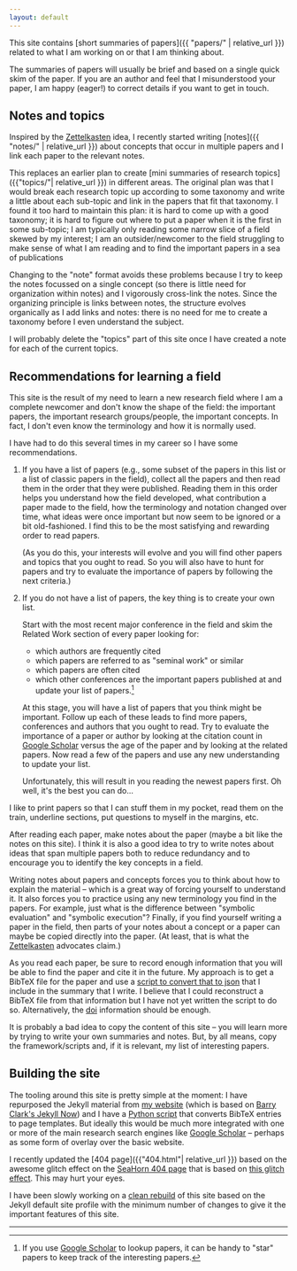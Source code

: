 ```yaml
---
layout: default
---
```


This site contains [short summaries of papers]({{ "papers/" | relative_url }})
related to what I am working on or that I am thinking about.

The summaries of papers will usually be brief and based on a single quick
skim of the paper.
If you are an author and feel that I misunderstood your paper,
I am happy (eager!) to correct details if you want to get in touch.

## Notes and topics

Inspired by the [Zettelkasten] idea, I recently started writing
[notes]({{ "notes/" | relative_url }})
about concepts that occur in multiple papers
and I link each paper to the relevant notes.

This replaces an earlier plan to create
[mini summaries of research topics]({{"topics/"| relative_url }})
in different areas.
The original plan was that I would break each research topic up
according to some taxonomy and write a little about each sub-topic
and link in the papers that fit that taxonomy.
I found it too hard to maintain this plan:
it is hard to come up with a good taxonomy;
it is hard to figure out where to put a paper when it is the first in some sub-topic;
I am typically only reading some narrow slice of a field skewed by my interest;
I am an outsider/newcomer to the field struggling to make sense of what I am reading
and to find the important papers in a sea of publications

Changing to the "note" format avoids these problems because I try to keep
the notes focussed on a single concept (so there is little need for
organization within notes) and I vigorously cross-link the notes.
Since the organizing principle is links between notes, the structure
evolves organically as I add links and notes: there is no need for me to
create a taxonomy before I even understand the subject.

I will probably delete the "topics" part of this site once I have
created a note for each of the current topics.

## Recommendations for learning a field

This site is the result of my need to learn a new research field
where I am a complete newcomer and don't know the shape of the field:
the important papers, the important research groups/people, the important
concepts.
In fact, I don't even know the terminology and how it is normally used.

I have had to do this several times in my career so I have some
recommendations.

1. If you have a list of papers (e.g., some subset of the papers in this list
   or a list of classic papers in the field), collect all the papers and
   then read them in the order that they were published.
   Reading them in this order helps you understand how the field developed,
   what contribution a paper made to the field, how the terminology and
   notation changed over time, what ideas were once important but now
   seem to be ignored or a bit old-fashioned.
   I find this to be the most satisfying and rewarding order to read papers.

   (As you do this, your interests will evolve and you will find other
   papers and topics that you ought to read.  So you will also have
   to hunt for papers and try to evaluate the importance of papers
   by following the next criteria.)


2. If you do not have a list of papers, the key thing is to create your
   own list.

   Start with the most recent major conference in the field and skim the
   Related Work section of every paper looking for:
   - which authors are frequently cited
   - which papers are referred to as "seminal work" or similar
   - which papers are often cited
   - which other conferences are the important papers published at
   and update your list of papers.[^star-papers]

   At this stage, you will have a list of papers that you think
   might be important.
   Follow up each of these leads to find more papers, conferences and
   authors that you ought to read.
   Try to evaluate the importance of a paper or author by looking at the citation
   count in [Google Scholar](https://scholar.google.com/)
   versus the age of the paper
   and by looking at the related papers.
   Now read a few of the papers and use any new understanding to update
   your list.

   Unfortunately, this will result in you reading the newest papers
   first. Oh well, it's the best you can do...

[^star-papers]:
     If you use [Google Scholar](https://scholar.google.com) to lookup papers,
     it can be handy to "star" papers to keep track of the interesting papers.

I like to print papers so that I can stuff them in my pocket,
read them on the train, underline sections, put questions to myself
in the margins, etc.

After reading each paper, make notes about the paper (maybe a bit like
the notes on this site).
I think it is also a good idea to try to write notes about ideas that span
multiple papers both to reduce redundancy and to encourage you to
identify the key concepts in a field.

Writing notes about papers and concepts forces you to think about how
to explain the material – which is a great way of forcing yourself
to understand it.
It also forces you to practice using any new terminology you find
in the papers.  For example, just what is the difference between
"symbolic evaluation" and "symbolic execution"?
Finally, if you find yourself writing a paper in the field,
then parts of your notes about a concept or a paper can maybe be copied
directly into the paper.
(At least, that is what the [Zettelkasten] advocates claim.)

As you read each paper, be sure to record enough information that you will be
able to find the paper and cite it in the future.  My approach is to get
a BibTeX file for the paper and use a
[script to convert that to
json](https://github.com/alastairreid/RelatedWork/tree/master/_scripts/mkmd.py)
that I include in the summary that I write.  I believe that I could reconstruct
a BibTeX file from that information but I have not yet written the script
to do so. Alternatively, the
[doi](https://en.wikipedia.org/wiki/Digital_object_identifier)
information should be enough.

It is probably a bad idea to copy the content of this site – you will learn
more by trying to write your own summaries and notes.
But, by all means, copy the framework/scripts and, if it is relevant,
my list of interesting papers.


## Building the site

The tooling around this site is pretty simple at the moment: I have repurposed
the Jekyll material from [my website](https://alastairreid.github.io) (which is based on
[Barry Clark's Jekyll Now](https://github.com/barryclark/jekyll-now))
and I have a
[Python script](https://github.com/alastairreid/RelatedWork/tree/master/_scripts/mkmd.py)
that converts BibTeX entries to page templates.
But ideally this would be much more integrated with one or more of the main
research search engines like [Google Scholar](https://scholar.google.com)
– perhaps as some form of overlay over the basic website.

I recently updated the [404 page]({{"404.html"| relative_url }})
based on the awesome glitch effect on the [SeaHorn 404
page](http://seahorn.github.io/404.html)
that is based on [this glitch effect](http://codepen.io/bulby97/pen/fcvay).
This may hurt your eyes.

I have been slowly working on a [clean
rebuild](https://alastairreid.github.io/clean-slate/) of this site based on the
Jekyll default site profile with the minimum number of changes to give it the
important features of this site.

---

[Zettelkasten]: https://zettelkasten.de/posts/zettelkasten-improves-thinking-writing/
